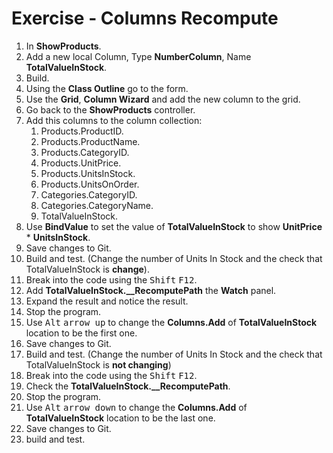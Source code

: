 ﻿# Exercise - Columns Recompute

1. In **ShowProducts**.
2. Add a new local Column, Type **NumberColumn**, Name **TotalValueInStock**.
3. Build.
4. Using the **Class Outline** go to the form.
5. Use the **Grid**, **Column Wizard** and add the new column to the grid.  
6. Go back to the **ShowProducts** controller.
7. Add this columns to the column collection:
	1. Products.ProductID.
	2. Products.ProductName.
	3. Products.CategoryID.
	4. Products.UnitPrice.
	5. Products.UnitsInStock.
	6. Products.UnitsOnOrder.
	7. Categories.CategoryID.
    8. Categories.CategoryName.
	9. TotalValueInStock.
8. Use **BindValue** to set the value of **TotalValueInStock** to show **UnitPrice** * **UnitsInStock**.
9. Save changes to Git.
10. Build and test.	(Change the number of Units In Stock and the check that TotalValueInStock is **change**).
10. Break into the code using the <kbd>Shift</kbd> <kbd>F12</kbd>.
11. Add **TotalValueInStock.__RecomputePath** the **Watch** panel.
12. Expand the result and notice the result.
13. Stop the program.
14. Use <kbd>Alt</kbd> <kbd>arrow up</kbd> to change the **Columns.Add** of **TotalValueInStock** location to be the first one.
15. Save changes to Git.
17. Build and test.	(Change the number of Units In Stock and the check that TotalValueInStock is **not changing**)
16. Break into the code using the <kbd>Shift</kbd> <kbd>F12</kbd>.
17. Check the **TotalValueInStock.__RecomputePath**.
18. Stop the program.
19. Use <kbd>Alt</kbd> <kbd>arrow down</kbd> to change the **Columns.Add** of **TotalValueInStock** location to be the last one.
20. Save changes to Git.
23. build and test.

